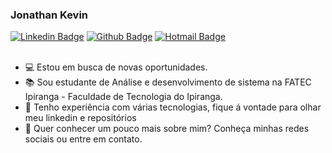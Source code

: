 ### Jonathan Kevin 

[![Linkedin Badge](https://img.shields.io/badge/-Linkedin-0077B5?style=flat-square&logo=Linkedin&logoColor=white&link=https://https://www.linkedin.com/in/jonathan-kevin-barrence-20133a158/)](https://www.linkedin.com/in/jonathan-kevin-barrence-20133a158/) [![Github Badge](https://img.shields.io/badge/-Github-000?style=flat-square&logo=Github&logoColor=white&link=https://github.com/JonathanKBP)](https://github.com/JonathanKBP) [![Hotmail Badge](https://img.shields.io/badge/-Jonathan.kevinbp@hotmail.com-0078D4?style=flat-square&logo=Windows&logoColor=white&link=mailto:jonathan.kevinbp@hotmail.com)](mailto:jonathan.kevinbp@hotmail.com)
<br><br>
* 💻 Estou em busca de novas oportunidades.
* 📚 Sou estudante de Análise e desenvolvimento de sistema na FATEC Ipiranga - Faculdade de Tecnologia do Ipiranga.
* 🚀 Tenho experiência com várias tecnologias, fique á vontade para olhar meu linkedin e repositórios
* 💬 Quer conhecer um pouco mais sobre mim? Conheça minhas redes sociais ou entre em contato.

